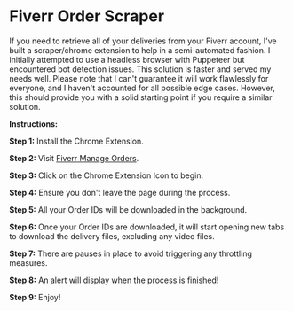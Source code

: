 # Fiverr Order Scraper

If you need to retrieve all of your deliveries from your Fiverr account, I've built a scraper/chrome extension to help in a semi-automated fashion. I initially attempted to use a headless browser with Puppeteer but encountered bot detection issues. This solution is faster and served my needs well. Please note that I can't guarantee it will work flawlessly for everyone, and I haven't accounted for all possible edge cases. However, this should provide you with a solid starting point if you require a similar solution.

**Instructions:**

**Step 1:** Install the Chrome Extension.

**Step 2:** Visit [Fiverr Manage Orders](https://www.fiverr.com/users/{yourUsername}/manage_orders?source=header_nav&search_type=completed).

**Step 3:** Click on the Chrome Extension Icon to begin.

**Step 4:** Ensure you don't leave the page during the process.

**Step 5:** All your Order IDs will be downloaded in the background.

**Step 6:** Once your Order IDs are downloaded, it will start opening new tabs to download the delivery files, excluding any video files.

**Step 7:** There are pauses in place to avoid triggering any throttling measures.

**Step 8:** An alert will display when the process is finished!

**Step 9:** Enjoy!
